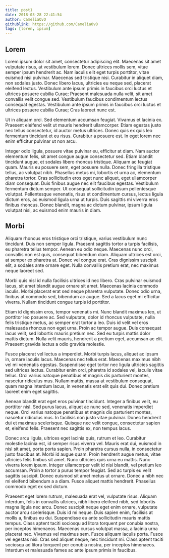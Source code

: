 ```yaml
---
title: post1
date: 2018-03-28 22:41:54
author: CameliaOvO
githublink: https://github.com/CameliaOvO
tags: [loren, ipsum]
---
```


## Lorem
Lorem ipsum dolor sit amet, consectetur adipiscing elit. Maecenas sit amet vulputate risus, at vestibulum lorem. Donec ultrices mollis sem, vitae semper ipsum hendrerit ac. Nam iaculis elit eget turpis porttitor, vitae euismod nisi pulvinar. Maecenas sed tristique nisi. Curabitur in aliquet diam, non sodales justo. Donec libero lacus, ultricies eu neque sed, placerat eleifend lectus. Vestibulum ante ipsum primis in faucibus orci luctus et ultrices posuere cubilia Curae; Praesent malesuada nulla velit, sit amet convallis velit congue sed. Vestibulum faucibus condimentum lectus consequat egestas. Vestibulum ante ipsum primis in faucibus orci luctus et ultrices posuere cubilia Curae; Cras laoreet nunc est.

Ut in aliquam orci. Sed elementum accumsan feugiat. Vivamus et lacinia ex. Praesent eleifend velit ut mauris hendrerit ullamcorper. Etiam egestas justo nec tellus consectetur, id auctor metus ultrices. Donec quis ex quis leo fermentum tincidunt et eu risus. Curabitur a posuere est. In eget lorem nec enim efficitur pulvinar ut non arcu.

Integer odio ligula, posuere vitae pulvinar eu, efficitur at diam. Nam auctor elementum felis, sit amet congue augue consectetur sed. Etiam blandit tincidunt augue, et sodales libero rhoncus tristique. Aliquam ac feugiat quam. Mauris eu posuere sem, eget posuere nulla. Donec fringilla tristique tellus, ac volutpat nibh. Phasellus metus mi, lobortis et urna ac, elementum pharetra tortor. Cras sollicitudin eros eget nunc aliquet, eget ullamcorper diam consequat. Duis finibus augue nec elit faucibus egestas. Vestibulum fermentum dictum semper. Ut consequat sollicitudin ipsum pellentesque volutpat. Pellentesque venenatis, risus et condimentum cursus, lectus ligula dictum eros, ac euismod ligula urna ut turpis. Duis sagittis mi viverra eros finibus rhoncus. Donec blandit, magna ac dictum pulvinar, ipsum ligula volutpat nisi, ac euismod enim mauris in diam.


## Morbi
Aliquam rhoncus eros tristique orci tristique, varius vestibulum nunc tincidunt. Duis non semper ligula. Praesent sagittis tortor a turpis facilisis, eu pharetra tellus tempor. Aenean eu odio neque. Maecenas nunc orci, convallis non est quis, consequat bibendum diam. Aliquam ultrices est orci, at semper ex pharetra at. Donec vel congue erat. Cras dignissim suscipit elit, a sodales ante ornare eget. Nulla convallis pretium erat, nec maximus neque laoreet sed.

Morbi quis nisl id nulla facilisis ultrices id nec libero. Cras pulvinar euismod lacus, sit amet blandit augue ornare sit amet. Maecenas lacinia commodo iaculis. Morbi placerat erat sed neque pharetra vulputate. Donec odio urna, finibus at commodo sed, bibendum ac augue. Sed a lacus eget mi efficitur viverra. Nullam tincidunt congue turpis id porttitor.

Etiam id dignissim eros, tempor venenatis mi. Nunc blandit maximus leo, ut porttitor leo posuere ac. Sed vulputate, dolor id rhoncus vulputate, nulla felis tristique metus, ac semper erat tortor a leo. Duis id velit vel eros malesuada rhoncus non eget urna. Proin ac tempor augue. Duis consequat lacus velit, sed lobortis mauris pretium nec. Sed eu turpis mattis dolor mattis dictum. Nulla velit mauris, hendrerit a pretium eget, accumsan ac elit. Praesent gravida lectus a odio gravida molestie.

Fusce placerat vel lectus a imperdiet. Morbi turpis lacus, aliquet ac ipsum in, ornare iaculis lacus. Maecenas nec tellus erat. Maecenas maximus nibh vel mi venenatis egestas. Suspendisse eget tortor nec ligula ultricies sagittis sed ultrices lectus. Curabitur enim orci, pharetra id sodales vel, iaculis vitae tellus. Orci varius natoque penatibus et magnis dis parturient montes, nascetur ridiculus mus. Nullam mattis, massa at vestibulum consequat, quam magna interdum lacus, in venenatis erat elit quis dui. Donec pretium laoreet enim eget sagittis.

Aenean blandit erat eget eros pulvinar tincidunt. Integer a finibus velit, eu porttitor nisl. Sed purus lacus, aliquet ac nunc sed, venenatis imperdiet neque. Orci varius natoque penatibus et magnis dis parturient montes, nascetur ridiculus mus. In facilisis non justo vitae pulvinar. Donec hendrerit dui et maximus scelerisque. Quisque nec velit congue, consectetur sapien et, eleifend felis. Praesent nec sagittis ex, non tempus lacus.

Donec arcu ligula, ultrices eget lacinia quis, rutrum et leo. Curabitur molestie lacinia est, id semper risus viverra vel. Mauris erat dui, euismod in nisl sit amet, porta porta sapien. Proin pharetra cursus nulla, in consectetur justo faucibus at. Morbi id augue quam. Proin hendrerit augue metus, vitae ultricies felis finibus sit amet. Nunc ultricies quis urna eu mattis. Nunc viverra lorem ipsum. Integer ullamcorper velit id nisi blandit, vel pretium leo accumsan. Proin a tortor a purus tempor feugiat. Sed ac turpis eu velit sagittis suscipit. Donec euismod sit amet metus ut ornare. Donec a nibh nec mi eleifend bibendum a a diam. Fusce aliquet mattis hendrerit. Phasellus commodo eget ex sed dictum.

Praesent eget lorem rutrum, malesuada erat vel, vulputate risus. Aliquam interdum, felis in convallis ultrices, nibh libero eleifend nibh, sed lobortis magna ligula nec arcu. Donec suscipit neque eget enim ornare, vulputate auctor arcu scelerisque. Duis id mi neque. Duis sapien enim, facilisis at mollis a, finibus eu dui. Suspendisse eu ante sollicitudin mauris mattis tempus. Class aptent taciti sociosqu ad litora torquent per conubia nostra, per inceptos himenaeos. Maecenas cursus volutpat massa, a lacinia urna placerat nec. Vivamus vel maximus sem. Fusce aliquam iaculis porta. Fusce vel egestas nisi. Cras sed aliquet neque, nec tincidunt mi. Class aptent taciti sociosqu ad litora torquent per conubia nostra, per inceptos himenaeos. Interdum et malesuada fames ac ante ipsum primis in faucibus.

